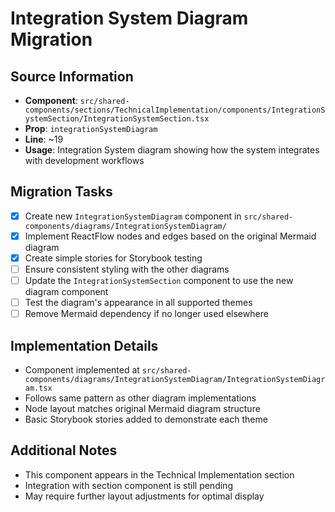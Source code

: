 # Integration System Diagram Migration

## Source Information
- **Component**: `src/shared-components/sections/TechnicalImplementation/components/IntegrationSystemSection/IntegrationSystemSection.tsx`
- **Prop**: `integrationSystemDiagram`
- **Line**: ~19
- **Usage**: Integration System diagram showing how the system integrates with development workflows

## Migration Tasks
- [x] Create new `IntegrationSystemDiagram` component in `src/shared-components/diagrams/IntegrationSystemDiagram/`
- [x] Implement ReactFlow nodes and edges based on the original Mermaid diagram
- [x] Create simple stories for Storybook testing
- [ ] Ensure consistent styling with the other diagrams
- [ ] Update the `IntegrationSystemSection` component to use the new diagram component
- [ ] Test the diagram's appearance in all supported themes
- [ ] Remove Mermaid dependency if no longer used elsewhere

## Implementation Details
- Component implemented at `src/shared-components/diagrams/IntegrationSystemDiagram/IntegrationSystemDiagram.tsx`
- Follows same pattern as other diagram implementations
- Node layout matches original Mermaid diagram structure
- Basic Storybook stories added to demonstrate each theme

## Additional Notes
- This component appears in the Technical Implementation section
- Integration with section component is still pending
- May require further layout adjustments for optimal display 